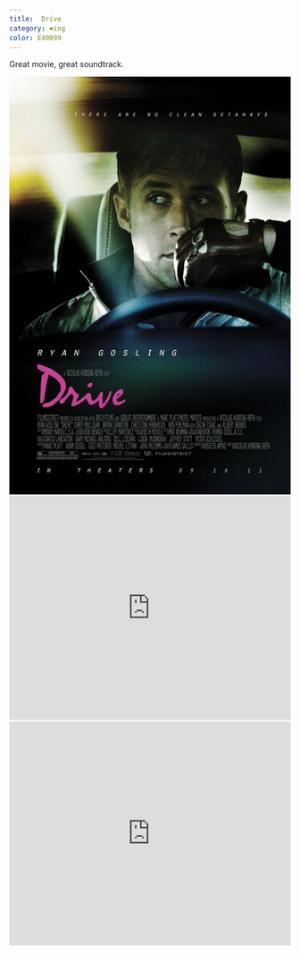 ```yaml
---
title:  Drive
category: ❤ing
color: E40099
---
```


Great movie, great soundtrack.

<div class="image">
  <img src='/img/drive-poster.jpg' alt='Drive' />
</div>

<div class="embed rich soundcloud">
    <iframe width="100%" height="400" scrolling="no" frameborder="no" src="https://w.soundcloud.com/player/?visual=true&amp;url=http%3A%2F%2Fapi.soundcloud.com%2Ftracks%2F5692525&amp;show_artwork=true&amp;visual=false&amp;hide_related=true&amp;color=E40099&amp;show_user=true&amp;show_comments=false&amp;show_reposts=false&amp;auto_play=false"></iframe>
</div>

<div class="embed rich soundcloud">
    <iframe width="100%" height="400" scrolling="no" frameborder="no" src="https://w.soundcloud.com/player/?visual=true&amp;url=http%3A%2F%2Fapi.soundcloud.com%2Ftracks%2F1917917&amp;show_artwork=true&amp;visual=false&amp;hide_related=true&amp;color=E40099&amp;show_user=true&amp;show_comments=false&amp;show_reposts=false&amp;auto_play=false"></iframe>
</div>
